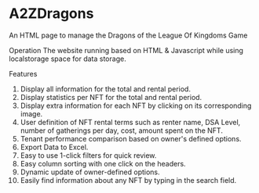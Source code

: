 # A2ZDragons
An HTML page to manage the Dragons of the League Of Kingdoms Game

Operation 
The website running based on HTML & Javascript while using localstorage space for data storage.

Features
1. Display all information for the total and rental period.
2. Display statistics per NFT for the total and rental period.
3. Display extra information for each NFT by clicking on its corresponding image.
4. User definition of NFT rental terms such as renter name, DSA Level, number of gatherings per day, cost, amount spent on the NFT.
5. Tenant performance comparison based on owner's defined options.
6. Export Data to Excel.
7. Easy to use 1-click filters for quick review.
8. Easy column sorting with one click on the headers.
9. Dynamic update of owner-defined options.
10. Easily find information about any NFT by typing in the search field.
